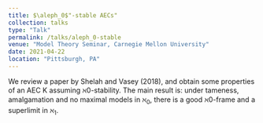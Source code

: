 ```yaml
---
title: $\aleph_0$"-stable AECs"
collection: talks
type: "Talk"
permalink: /talks/aleph_0-stable
venue: "Model Theory Seminar, Carnegie Mellon University"
date: 2021-04-22    
location: "Pittsburgh, PA"
---
```


We review a paper by Shelah and Vasey (2018), and obtain some properties of an AEC K assuming ℵ0-stability. The main result is: under tameness, amalgamation and no maximal models in $\aleph_0$, there is a good ℵ0-frame and a superlimit in $\aleph_1$.